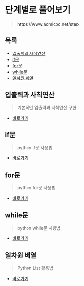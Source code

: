 # 단계별로 풀어보기

> https://www.acmicpc.net/step

## 목록

* [입출력과 사칙연산](#입출력과-사칙연산)
* [if문](#if문)
* [for문](#for문)
* [while문](#while문)
* [일차원 배열](#일차원-배열)



## 입출력과 사칙연산

> 기본적인 입출력과 사칙연산 구현

* [바로가기](./inputOutput)

## if문

> python if문 사용법

* [바로가기](./if)

## for문

> python for문 사용법

* [바로가기](./for)

## while문

> python while문 사용법

* [바로가기](./while)

## 일차원 배열

> Python List 활용법

* [바로가기](./1DArray)